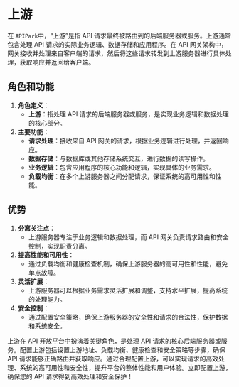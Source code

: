# 上游

在 `APIPark`中，“上游”是指 API 请求最终被路由到的后端服务器或服务。上游通常包含处理 API 请求的实际业务逻辑、数据存储和应用程序。在 API 网关架构中，网关接收并处理来自客户端的请求，然后将这些请求转发到上游服务器进行具体处理，获取响应并返回给客户端。

## 角色和功能

1. **角色定义**：
   * **上游**：指处理 API 请求的后端服务器或服务，是实现业务逻辑和数据处理的核心部分。
2. **主要功能**：
   * **请求处理**：接收来自 API 网关的请求，根据业务逻辑进行处理，并返回响应。
   * **数据存储**：与数据库或其他存储系统交互，进行数据的读写操作。
   * **业务逻辑**：包含应用程序的核心功能和逻辑，实现具体的业务需求。
   * **负载均衡**：在多个上游服务器之间分配请求，保证系统的高可用性和性能。

## 优势

1. **分离关注点**：
   * 上游服务器专注于业务逻辑和数据处理，而 API 网关负责请求路由和安全控制，实现职责分离。
2. **提高性能和可用性**：
   * 通过负载均衡和健康检查机制，确保上游服务器的高可用性和性能，避免单点故障。
3. **灵活扩展**：
   * 上游服务器可以根据业务需求灵活扩展和调整，支持水平扩展，提高系统的处理能力。
4. **安全控制**：
   * 通过配置安全策略，确保上游服务器的安全性和请求的合法性，保护数据和系统安全。

上游在 API 开放平台中扮演着关键角色，是处理 API 请求的核心后端服务器或服务。配置上游包括设置上游地址、负载均衡、健康检查和安全策略等步骤，确保 API 请求能够正确路由并获取响应。通过合理配置上游，可以实现请求的高效处理、系统的高可用性和安全性，提升平台的整体性能和用户体验。立即配置上游，确保您的 API 请求得到高效处理和安全保护！
